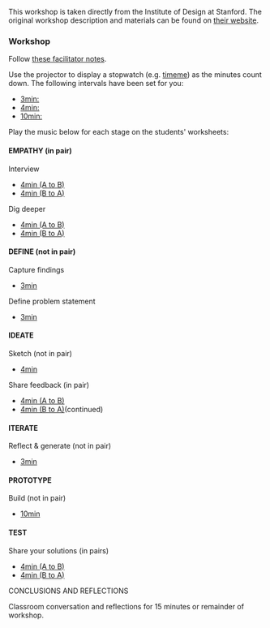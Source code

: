 This workshop is taken directly from the Institute of Design at Stanford. The original workshop description and materials can be found on [their website](https://dschool-old.stanford.edu/groups/designresources/wiki/4dbb2/The_Wallet_Project.html).

### Workshop

Follow [these facilitator notes](./GiftGiving-FacilitatorNotes.pdf).

Use the projector to display a stopwatch (e.g. [timeme](http://www.timeme.com)) as the minutes count down. The following intervals have been set for you:
+ [3min:](http://www.timeme.com/timer.htm?17px07ps0s10660501/Stopwatch)
+ [4min:](http://www.timeme.com/timer.htm?17pyo7ps0s10660501/Stopwatch)
+ [10min:](http://www.timeme.com/timer.htm?17q8o7ps0s10660501/Stopwatch)

Play the music below for each stage on the students' worksheets:

#### EMPATHY (in pair)

Interview

- [4min (A to B)](https://www.youtube.com/watch?v=rs6Y4kZ8qtw)
- [4min (B to A)](https://www.youtube.com/watch?v=SM4lNT09o30)

Dig deeper

- [4min (A to B)](https://www.youtube.com/watch?v=kbxtYqA6ypM)
- [4min (B to A)](https://www.youtube.com/watch?v=o_eA3T513UQ)

#### DEFINE (not in pair)

Capture findings

- [3min](https://www.youtube.com/watch?v=dOYf-4py0oo)

Define problem statement

- [3min](https://www.youtube.com/watch?v=oCRe9iPpQZI)

#### IDEATE

Sketch (not in pair)

- [4min](https://www.youtube.com/watch?v=WADc500tNlE)

Share feedback (in pair)

- [4min (A to B)](https://www.youtube.com/watch?v=S6lDGgs7jAc&list=RDQMUqmTUCLnz1o&index=2)
- [4min (B to A)](https://www.youtube.com/watch?v=S6lDGgs7jAc&list=RDQMUqmTUCLnz1o&index=2)(continued)

#### ITERATE

Reflect & generate (not in pair)

- [3min](https://www.youtube.com/watch?v=2aSha-H77fo)

#### PROTOTYPE

Build (not in pair)

- [10min](https://www.youtube.com/watch?v=_ODLWylMHeQ&list=PLoUZqmCTYNyXJnGX2Lebb4rS30GgyKgGY)

#### TEST

Share your solutions (in pairs)

- [4min (A to B)](https://www.youtube.com/watch?v=pv9EhaymgFE&list=PLTJbkLqS41WY5UnNrwM29D9fa05m9gP1M)
- [4min (B to A)](https://www.youtube.com/watch?v=k-e6aMv6B8c&list=PLTJbkLqS41WY5UnNrwM29D9fa05m9gP1M&index=4)

CONCLUSIONS AND REFLECTIONS

Classroom conversation and reflections for 15 minutes or remainder of workshop.
